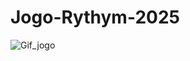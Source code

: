 # Jogo-Rythym-2025
![Gif_jogo](https://pa1.aminoapps.com/6674/077427d225dbdcf5e012e41d26c46b03a331e00d_hq.gif)
